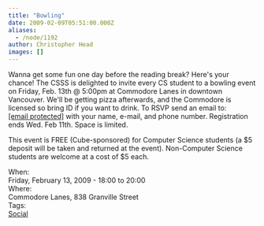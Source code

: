 ```yaml
---
title: "Bowling"
date: 2009-02-09T05:51:00.000Z
aliases:
  - /node/1192
author: Christopher Head
images: []
---
```


<div class="field field-name-body field-type-text-with-summary field-label-hidden"><div class="field-items"><div class="field-item even"><p>Wanna get some fun one day before the reading break? Here&apos;s your chance! The CSSS is delighted to invite every CS student to a bowling event on Friday, Feb. 13th @ 5:00pm at Commodore Lanes in downtown Vancouver. We&apos;ll be getting pizza afterwards, and the Commodore is licensed so bring ID if you want to drink. To RSVP send an email to: <a href="/cdn-cgi/l/email-protection#186e686e586c707d7b6d7a7d367b79"><span class="__cf_email__" data-cfemail="7600060036021e1315031413581517">[email&#xA0;protected]</span></a> with your name, e-mail, and phone number. Registration ends Wed. Feb 11th. Space is limited.</p>
<p>This event is FREE (Cube-sponsored) for Computer Science students (a $5 deposit will be taken and returned at the event). Non-Computer Science students are welcome at a cost of $5 each.</p>
</div></div></div><div class="field field-name-field-dates field-type-datetime field-label-above"><div class="field-label">When:&#xA0;</div><div class="field-items"><div class="field-item even"><span class="date-display-single">Friday, February 13, 2009 - <span class="date-display-range"><span class="date-display-start">18:00</span> to <span class="date-display-end">20:00</span></span></span></div></div></div><div class="field field-name-field-location field-type-text field-label-above"><div class="field-label">Where:&#xA0;</div><div class="field-items"><div class="field-item even">Commodore Lanes, 838 Granville Street</div></div></div>    <footer>
    <div class="field field-name-field-tags field-type-taxonomy-term-reference field-label-above"><div class="field-label">Tags:&#xA0;</div><div class="field-items"><div class="field-item even"><a href="/social">Social</a></div></div></div>      </footer>
